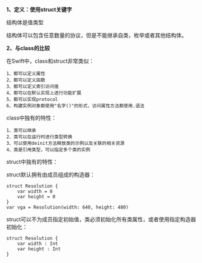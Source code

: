 **1、定义：使用struct关键字**

结构体是值类型

结构体可以包含任意数量的协议，但是不能继承自类，枚举或者其他结构体。

**2、与class的比较**

在Swift中，class和struct非常类似：

	1、都可以定义属性
	2、都可以定义函数
	3、都可以定义索引访问值
	4、都可以在默认实现上进行功能扩展
	5、都可以实现protocol
	6、构建实例对象都使用"名字()"的形式，访问属性方法都使用.语法

class中独有的特性：

	1、类可以继承
	2、类可以在运行时进行类型转换
	3、可以使用deinit方法释放类的示例以及关联的相关资源
	4、类是引用类型，可以指定多个类的实例

struct中独有的特性：

struct默认拥有由成员组成的构造器：

	struct Resolution {
	    var width = 0
	    var height = 0
	}
	var vga = Resolution(width: 640, height: 480)

struct可以不为成员指定初始值，类必须初始化所有类属性，或者使用指定构造器初始化：

	struct Resolution {
	    var width : Int
	    var height : Int
	}

